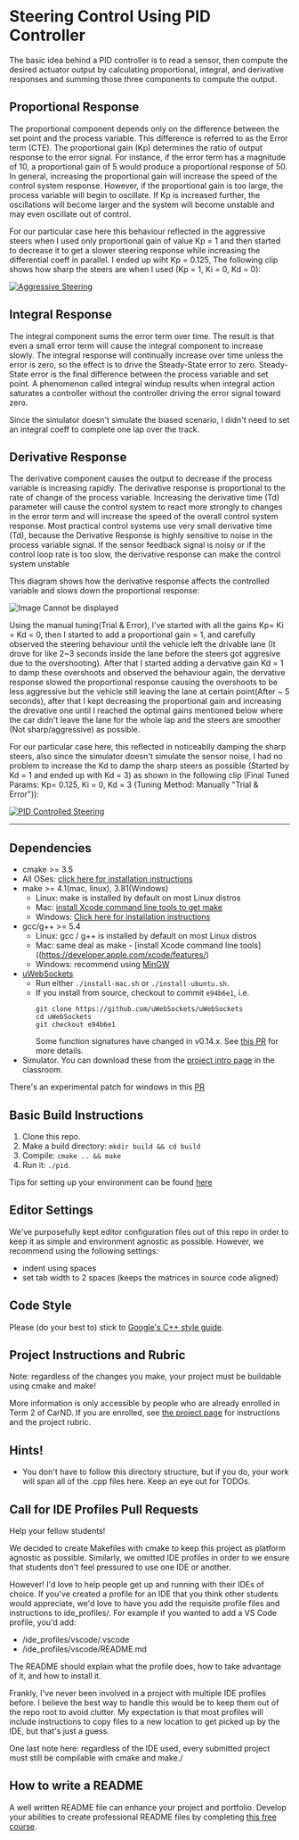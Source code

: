 # Steering Control Using PID Controller

The basic idea behind a PID controller is to read a sensor, then compute the desired actuator output by calculating proportional, integral, and derivative responses and summing those three components to compute the output.

## Proportional Response

The proportional component depends only on the difference between the set point and the process variable. This difference is referred to as the Error term (CTE). The proportional gain (Kp) determines the ratio of output response to the error signal. For instance, if the error term has a magnitude of 10, a proportional gain of 5 would produce a proportional response of 50. In general, increasing the proportional gain will increase the speed of the control system response. However, if the proportional gain is too large, the process variable will begin to oscillate. If Kp is increased further, the oscillations will become larger and the system will become unstable and may even oscillate out of control.

For our particular case here this behaviour reflected in the aggressive steers when I used only proportional gain of value Kp = 1 and then started to decrease it to get a slower steering response while increasing the differential coeff in parallel. I ended up wiht Kp = 0.125, The following clip shows how sharp the steers are when I used (Kp = 1, Ki = 0, Kd = 0):

[![Aggressive Steering](README_MEDIA/P_only.png)](https://youtu.be/qY6YrJIEFag "Aggressive Steering")

## Integral Response
The integral component sums the error term over time. The result is that even a small error term will cause the integral component to increase slowly. The integral response will continually increase over time unless the error is zero, so the effect is to drive the Steady-State error to zero. Steady-State error is the final difference between the process variable and set point. A phenomenon called integral windup results when integral action saturates a controller without the controller driving the error signal toward zero.

Since the simulator doesn't simulate the biased scenario, I didn't need to set an integral coeff to complete one lap over the track. 


## Derivative Response

The derivative component causes the output to decrease if the process variable is increasing rapidly. The derivative response is proportional to the rate of change of the process variable. Increasing the derivative time (Td) parameter will cause the control system to react more strongly to changes in the error term and will increase the speed of the overall control system response. Most practical control systems use very small derivative time (Td), because the Derivative Response is highly sensitive to noise in the process variable signal. If the sensor feedback signal is noisy or if the control loop rate is too slow, the derivative response can make the control system unstable


This diagram shows how the derivative response affects the controlled variable and slows down the proportional response: 

![Image Cannot be displayed](README_MEDIA/PID.png "Dervative Response Effect")

Using the manual tuning(Trial & Error), I've started with all the gains Kp= Ki = Kd = 0, then I started to add a proportional gain = 1, and carefully observed the steering behaviour until the vehicle left the drivable lane (It drove for like 2~3 seconds inside the lane before the steers got aggresive due to the overshooting). After that I started adding a dervative gain Kd = 1 to damp these overshoots and observed the behaviour again, the dervative response slowed the proportional response causing the overshoots to be less aggressive but the vehicle still leaving the lane at certain point(After ~ 5 seconds), after that I kept decreasing the proportional gain and increasing the drevative one until I reached the optimal gains mentioned below where the car didn't leave the lane for the whole lap and the steers are smoother (Not sharp/aggressive) as possible.

For our particular case here, this reflected in noticeablly damping the sharp steers, also since the simulator doesn't simulate the sensor noise, I had no problem to increase the Kd to damp the sharp steers as possible (Started by Kd = 1 and ended up with Kd = 3) as shown in the following clip (Final Tuned Params: Kp= 0.125, Ki = 0, Kd = 3 (Tuning Method: Manually "Trial & Error")):

[![PID Controlled Steering](README_MEDIA/Tuned.png)](https://youtu.be/F6KKNCOa9FA "PID Controlled Steering")

---

## Dependencies

* cmake >= 3.5
 * All OSes: [click here for installation instructions](https://cmake.org/install/)
* make >= 4.1(mac, linux), 3.81(Windows)
  * Linux: make is installed by default on most Linux distros
  * Mac: [install Xcode command line tools to get make](https://developer.apple.com/xcode/features/)
  * Windows: [Click here for installation instructions](http://gnuwin32.sourceforge.net/packages/make.htm)
* gcc/g++ >= 5.4
  * Linux: gcc / g++ is installed by default on most Linux distros
  * Mac: same deal as make - [install Xcode command line tools]((https://developer.apple.com/xcode/features/)
  * Windows: recommend using [MinGW](http://www.mingw.org/)
* [uWebSockets](https://github.com/uWebSockets/uWebSockets)
  * Run either `./install-mac.sh` or `./install-ubuntu.sh`.
  * If you install from source, checkout to commit `e94b6e1`, i.e.
    ```
    git clone https://github.com/uWebSockets/uWebSockets 
    cd uWebSockets
    git checkout e94b6e1
    ```
    Some function signatures have changed in v0.14.x. See [this PR](https://github.com/udacity/CarND-MPC-Project/pull/3) for more details.
* Simulator. You can download these from the [project intro page](https://github.com/udacity/self-driving-car-sim/releases) in the classroom.

There's an experimental patch for windows in this [PR](https://github.com/udacity/CarND-PID-Control-Project/pull/3)

## Basic Build Instructions

1. Clone this repo.
2. Make a build directory: `mkdir build && cd build`
3. Compile: `cmake .. && make`
4. Run it: `./pid`. 

Tips for setting up your environment can be found [here](https://classroom.udacity.com/nanodegrees/nd013/parts/40f38239-66b6-46ec-ae68-03afd8a601c8/modules/0949fca6-b379-42af-a919-ee50aa304e6a/lessons/f758c44c-5e40-4e01-93b5-1a82aa4e044f/concepts/23d376c7-0195-4276-bdf0-e02f1f3c665d)

## Editor Settings

We've purposefully kept editor configuration files out of this repo in order to
keep it as simple and environment agnostic as possible. However, we recommend
using the following settings:

* indent using spaces
* set tab width to 2 spaces (keeps the matrices in source code aligned)

## Code Style

Please (do your best to) stick to [Google's C++ style guide](https://google.github.io/styleguide/cppguide.html).

## Project Instructions and Rubric

Note: regardless of the changes you make, your project must be buildable using
cmake and make!

More information is only accessible by people who are already enrolled in Term 2
of CarND. If you are enrolled, see [the project page](https://classroom.udacity.com/nanodegrees/nd013/parts/40f38239-66b6-46ec-ae68-03afd8a601c8/modules/f1820894-8322-4bb3-81aa-b26b3c6dcbaf/lessons/e8235395-22dd-4b87-88e0-d108c5e5bbf4/concepts/6a4d8d42-6a04-4aa6-b284-1697c0fd6562)
for instructions and the project rubric.

## Hints!

* You don't have to follow this directory structure, but if you do, your work
  will span all of the .cpp files here. Keep an eye out for TODOs.

## Call for IDE Profiles Pull Requests

Help your fellow students!

We decided to create Makefiles with cmake to keep this project as platform
agnostic as possible. Similarly, we omitted IDE profiles in order to we ensure
that students don't feel pressured to use one IDE or another.

However! I'd love to help people get up and running with their IDEs of choice.
If you've created a profile for an IDE that you think other students would
appreciate, we'd love to have you add the requisite profile files and
instructions to ide_profiles/. For example if you wanted to add a VS Code
profile, you'd add:

* /ide_profiles/vscode/.vscode
* /ide_profiles/vscode/README.md

The README should explain what the profile does, how to take advantage of it,
and how to install it.

Frankly, I've never been involved in a project with multiple IDE profiles
before. I believe the best way to handle this would be to keep them out of the
repo root to avoid clutter. My expectation is that most profiles will include
instructions to copy files to a new location to get picked up by the IDE, but
that's just a guess.

One last note here: regardless of the IDE used, every submitted project must
still be compilable with cmake and make./

## How to write a README
A well written README file can enhance your project and portfolio.  Develop your abilities to create professional README files by completing [this free course](https://www.udacity.com/course/writing-readmes--ud777).

